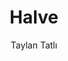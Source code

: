 ---
title: Halve
github: https://github.com/TaylanTatli/Halve
demo: http://taylantatli.github.io/Halve
author: Taylan Tatlı
ssg:
  - Jekyll
cms:
  - No Cms
---